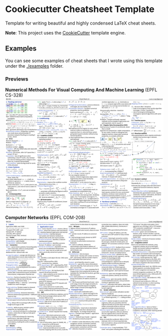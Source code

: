 # Cookiecutter Cheatsheet Template

Template for writing beautiful and highly condensed LaTeX cheat sheets.

**Note**: This project uses the [CookieCutter](https://github.com/cookiecutter/cookiecutter) template engine.

## Examples

You can see some examples of cheat sheets that I wrote using this template under the [./examples](./examples/) folder.

### Previews

**Numerical Methods For Visual Computing And Machine Learning** (EPFL CS-328)
![Numerical Methods For Visual Computing And Machine Learning Cheat Sheet Preview](./examples/previews/BA3-NM-preview.png)

**Computer Networks** (EPFL COM-208)
![Computer Networks Cheat Sheet Preview](./examples/previews/BA3-CN-preview.png)
